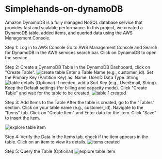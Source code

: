 # Simplehands-on-dynamoDB

Amazon DynamoDB is a fully managed NoSQL database service that provides fast and scalable performance. 
In this project, we created a DynamoDB table, added items, and queried data using the AWS Management Console.

Step 1: Log in to AWS Console
Go to AWS Management Console and Search for DynamoDB in the AWS services search bar.
Click on DynamoDB to open the service.

Step 2: Create a DynamoDB Table
In the DynamoDB Dashboard, click on "Create Table".
![create table](https://github.com/user-attachments/assets/3f7d3214-5e6d-4376-bbac-b3dcf577c727)
Enter a Table Name (e.g., customer_id).
Set the Primary Key (Partition Key) as:
Name: UserID
Data Type: String
![table details](https://github.com/user-attachments/assets/6727a41d-e7d2-4e54-9b0b-8403e10bbcb9)
(Optional) If needed, add a Sort Key (e.g., UserEmail, String).
Keep the Default settings (for billing and capacity mode).
Click "Create Table" and wait for the table to be created.
![table 1 created](https://github.com/user-attachments/assets/e1da6998-ac67-4007-b997-7b8282ebb978)

Step 3: Add Items to the Table
After the table is created, go to the "Tables" section.
Click on your table name (e.g., customer_id).
Navigate to the "Items" tab.
Click on "Create Item" and Enter data for the item.
Click "Save" to insert the item.

![explore table item](https://github.com/user-attachments/assets/f6dd1901-53e4-4aba-a923-1773b0d04ede)


Step 4: Verify the Data
In the Items tab, check if the item appears in the table.
Click on an item to view its details.
![items created](https://github.com/user-attachments/assets/be76dfd8-5ed1-44c4-b88c-ba4da5bd0611)

Step 5: Query the Table (Optional)
![explore table item](https://github.com/user-attachments/assets/f6dd1901-53e4-4aba-a923-1773b0d04ede)
